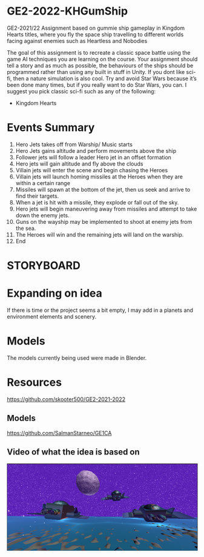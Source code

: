 # GE2-2022-KHGumShip
GE2-2021/22 Assignment based on gummie ship gameplay in Kingdom Hearts titles, where you fly the space ship travelling to different worlds facing against enemies such as Heartless and Nobodies

The goal of this assignment is to recreate a classic space battle using the game AI techniques you are learning on the course. Your assignment should tell a story and as much as possible, the behaviours of the ships should be programmed rather than using any built in stuff in Unity. If you dont like sci-fi, then a nature simulation is also cool. Try and avoid Star Wars because it’s been done many times, but if you really want to do Star Wars, you can. I suggest you pick classic sci-fi such as any of the following:

- Kingdom Hearts

# Events Summary

1. Hero Jets takes off from Warship/ Music starts
2. Hero Jets gains altitude and perform movements above the ship
3. Follower jets will follow a leader Hero jet in an offset formation
4. Hero jets will gain altitude and fly above the clouds
5. Villain jets will enter the scene and begin chasing the Heroes
6. Villain jets will launch homing missiles at the Heroes when they are within a certain range
7. Missiles will spawn at the bottom of the jet, then us seek and arrive to find their targets.
8. When a jet is hit with a missile, they explode or fall out of the sky.
9. Hero jets will begin maneuvering away from missiles and attempt to take down the enemy jets.
10. Guns on the wayship may be implemented to shoot at enemy jets from the sea.
11. The Heroes will win and the remaining jets will land on the warship.
12. End

# STORYBOARD


# Expanding on idea
If there is time or the project seems a bit empty, I may add in a planets and environment elements and scenery.

# Models
The models currently being used were made in Blender. 

# Resources
https://github.com/skooter500/GE2-2021-2022

## Models
https://github.com/SalmanStarneo/GE1CA

## Video of what the idea is based on
[![OdissyTrip_VideoDisplay_Youtube](https://github.com/SalmanStarneo/GE1CA/blob/main/Screenshot%202021-12-22%20033445.png?raw=true)](https://youtu.be/EeSFXZ7Ln60)
